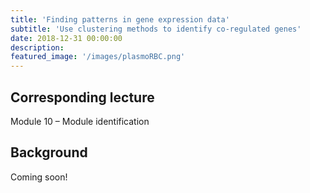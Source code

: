 ```yaml
---
title: 'Finding patterns in gene expression data'
subtitle: 'Use clustering methods to identify co-regulated genes'
date: 2018-12-31 00:00:00
description: 
featured_image: '/images/plasmoRBC.png'
---
```


## Corresponding lecture

Module 10 – Module identification

## Background

Coming soon!